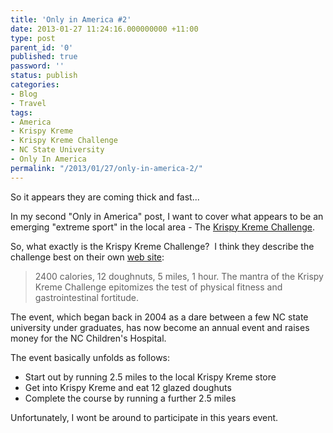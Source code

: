 ```yaml
---
title: 'Only in America #2'
date: 2013-01-27 11:24:16.000000000 +11:00
type: post
parent_id: '0'
published: true
password: ''
status: publish
categories:
- Blog
- Travel
tags:
- America
- Krispy Kreme
- Krispy Kreme Challenge
- NC State University
- Only In America
permalink: "/2013/01/27/only-in-america-2/"
---
```

So it appears they are coming thick and fast...

In my second "Only in America" post, I want to cover what appears to be an emerging "extreme sport" in the local area - The [Krispy Kreme Challenge](http://www.krispykremechallenge.com "Krispy Kreme Challenge").

So, what exactly is the Krispy Kreme Challenge? &nbsp;I think they describe the challenge best on their own [web site](http://www.krispykremechallenge.com/ourstory "Krispy Kreme Challenge"):

> 2400 calories, 12 doughnuts, 5 miles, 1 hour. The mantra of the Krispy Kreme Challenge epitomizes the test of physical fitness and gastrointestinal fortitude.

The event, which began back in 2004 as a dare between a few NC state university under graduates, has now become an annual event and raises money for the NC Children's Hospital.

The event basically unfolds as follows:

- Start out by running 2.5 miles to the local Krispy Kreme store
- Get into Krispy Kreme and eat 12 glazed doughuts
- Complete the course by running a further 2.5 miles

Unfortunately, I wont be around to participate in this years event.

